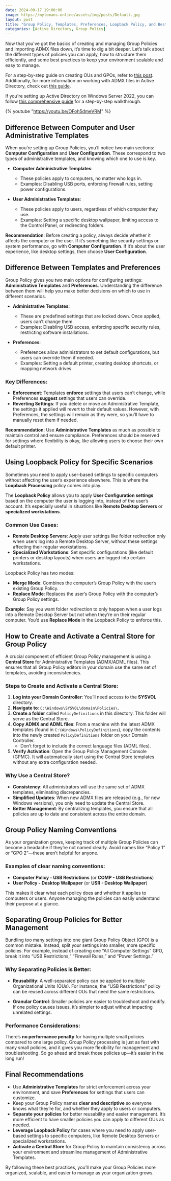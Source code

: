 ```yaml
---
date: 2024-09-17 19:00:00
image: https://mylemans.online/assets/img/posts/Default.jpg
layout: post
title: "Group Policy, Templates, Preferences, Loopback Policy, and Best Practices"
categories: [Active Directory, Group Policy]
---
```




Now that you've got the basics of creating and managing Group Policies and importing ADMX files down, it’s time to dig a bit deeper. Let’s talk about the different types of policies you can apply, how to structure them efficiently, and some best practices to keep your environment scalable and easy to manage.

For a step-by-step guide on creating OUs and GPOs, refer to [this post](https://mylemans.online/posts/CreateOUAndGPO/). Additionally, for more information on working with ADMX files in Active Directory, check out [this guide](https://mylemans.online/posts/ActiveDirectoryADMX/).

If you're setting up Active Directory on Windows Server 2022, you can follow [this comprehensive guide](https://mylemans.online/posts/SettingUpActiveDirectoryServer2022/) for a step-by-step walkthrough.

{% youtube "https://youtu.be/OFoh5dmeVRM" %}

## Difference Between Computer and User Administrative Templates

When you’re setting up Group Policies, you’ll notice two main sections: **Computer Configuration** and **User Configuration**. These correspond to two types of administrative templates, and knowing which one to use is key.

- **Computer Administrative Templates**:
  - These policies apply to computers, no matter who logs in.
  - Examples: Disabling USB ports, enforcing firewall rules, setting power configurations.

- **User Administrative Templates**:
  - These policies apply to users, regardless of which computer they use.
  - Examples: Setting a specific desktop wallpaper, limiting access to the Control Panel, or redirecting folders.

**Recommendation**: Before creating a policy, always decide whether it affects the computer or the user. If it’s something like security settings or system performance, go with **Computer Configuration**. If it’s about the user experience, like desktop settings, then choose **User Configuration**.

## Difference Between Templates and Preferences

Group Policy gives you two main options for configuring settings: **Administrative Templates** and **Preferences**. Understanding the difference between them will help you make better decisions on which to use in different scenarios.

- **Administrative Templates**:
  - These are predefined settings that are locked down. Once applied, users can’t change them.
  - Examples: Disabling USB access, enforcing specific security rules, restricting software installations.

- **Preferences**:
  - Preferences allow administrators to set default configurations, but users can override them if needed.
  - Examples: Setting a default printer, creating desktop shortcuts, or mapping network drives.

### Key Differences:
- **Enforcement**: Templates **enforce** settings that users can’t change, while Preferences **suggest** settings that users can override.
- **Reverting Settings**: If you delete or move an Administrative Template, the settings it applied will revert to their default values. However, with Preferences, the settings will remain as they were, so you’ll have to manually reset them if needed.

**Recommendation**: Use **Administrative Templates** as much as possible to maintain control and ensure compliance. Preferences should be reserved for settings where flexibility is okay, like allowing users to choose their own default printer.

## Using Loopback Policy for Specific Scenarios

Sometimes you need to apply user-based settings to specific computers without affecting the user’s experience elsewhere. This is where the **Loopback Processing** policy comes into play.

The **Loopback Policy** allows you to apply **User Configuration settings** based on the computer the user is logging into, instead of the user’s account. It’s especially useful in situations like **Remote Desktop Servers** or **specialized workstations**.

### Common Use Cases:
- **Remote Desktop Servers**: Apply user settings like folder redirection only when users log into a Remote Desktop Server, without these settings affecting their regular workstations.
- **Specialized Workstations**: Set specific configurations (like default printers or desktop layouts) when users are logged into certain workstations.

Loopback Policy has two modes:
- **Merge Mode**: Combines the computer’s Group Policy with the user’s existing Group Policy.
- **Replace Mode**: Replaces the user’s Group Policy with the computer’s Group Policy settings.

**Example**: Say you want folder redirection to only happen when a user logs into a Remote Desktop Server but not when they’re on their regular computer. You’d use **Replace Mode** in the Loopback Policy to enforce this.

## How to Create and Activate a Central Store for Group Policy

A crucial component of efficient Group Policy management is using a **Central Store** for Administrative Templates (ADMX/ADML files). This ensures that all Group Policy editors in your domain use the same set of templates, avoiding inconsistencies.

### Steps to Create and Activate a Central Store:

1. **Log into your Domain Controller**: You’ll need access to the **SYSVOL** directory.
2. **Navigate to**: `C:\Windows\SYSVOL\domain\Policies\`.
3. **Create a folder** called `PolicyDefinitions` in this directory. This folder will serve as the Central Store.
4. **Copy ADMX and ADML files**: From a machine with the latest ADMX templates (found in `C:\Windows\PolicyDefinitions`), copy the contents into the newly created `PolicyDefinitions` folder on your Domain Controller.
   - Don’t forget to include the correct language files (ADML files).
5. **Verify Activation**: Open the Group Policy Management Console (GPMC). It will automatically start using the Central Store templates without any extra configuration needed.

### Why Use a Central Store?

- **Consistency**: All administrators will use the same set of ADMX templates, eliminating discrepancies.
- **Simplified Updates**: When new ADMX files are released (e.g., for new Windows versions), you only need to update the Central Store.
- **Better Management**: By centralizing templates, you ensure that all policies are up to date and consistent across the entire domain.

## Group Policy Naming Conventions

As your organization grows, keeping track of multiple Group Policies can become a headache if they’re not named clearly. Avoid names like “Policy 1” or “GPO 2”—these aren’t helpful for anyone.

### Examples of clear naming conventions:
- **Computer Policy - USB Restrictions** (or **COMP - USB Restrictions**)
- **User Policy - Desktop Wallpaper** (or **USR - Desktop Wallpaper**)

This makes it clear what each policy does and whether it applies to computers or users. Anyone managing the policies can easily understand their purpose at a glance.

## Separating Group Policies for Better Management

Bundling too many settings into one giant Group Policy Object (GPO) is a common mistake. Instead, split your settings into smaller, more specific policies. For example, instead of creating one “All Computer Settings” GPO, break it into “USB Restrictions,” “Firewall Rules,” and “Power Settings.”

### Why Separating Policies is Better:
- **Reusability**: A well-separated policy can be applied to multiple Organizational Units (OUs). For instance, the “USB Restrictions” policy can be reused across different OUs that need the same restrictions.
  
- **Granular Control**: Smaller policies are easier to troubleshoot and modify. If one policy causes issues, it’s simpler to adjust without impacting unrelated settings.

### Performance Considerations:
There’s **no performance penalty** for having multiple small policies compared to one large policy. Group Policy processing is just as fast with many small policies, and it gives you more flexibility for management and troubleshooting. So go ahead and break those policies up—it’s easier in the long run!

## Final Recommendations

- Use **Administrative Templates** for strict enforcement across your environment, and save **Preferences** for settings that users can customize.
- Keep your Group Policy names **clear and descriptive** so everyone knows what they’re for, and whether they apply to users or computers.
- **Separate your policies** for better reusability and easier management. It’s more efficient to have smaller policies you can apply to different OUs as needed.
- **Leverage Loopback Policy** for cases where you need to apply user-based settings to specific computers, like Remote Desktop Servers or specialized workstations.
- **Activate a Central Store** for Group Policy to maintain consistency across your environment and streamline management of Administrative Templates.

By following these best practices, you’ll make your Group Policies more organized, scalable, and easier to manage as your organization grows.


